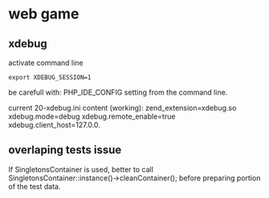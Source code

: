 # web game

## xdebug

activate command line

    export XDEBUG_SESSION=1

be carefull with:
PHP_IDE_CONFIG setting from the command line.

current 20-xdebug.ini content (working):
zend_extension=xdebug.so
xdebug.mode=debug
xdebug.remote_enable=true
xdebug.client_host=127.0.0.

## overlaping tests issue

If SingletonsContainer is used, better to call SingletonsContainer::instance()->cleanContainer(); before preparing portion of the test data.